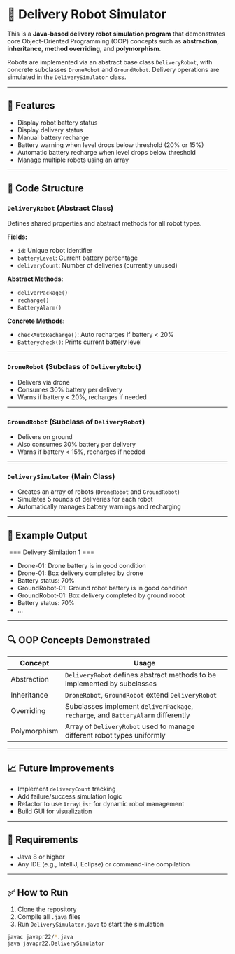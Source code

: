 # 🚚 Delivery Robot Simulator

This is a **Java-based delivery robot simulation program** that demonstrates core Object-Oriented Programming (OOP) concepts such as **abstraction**, **inheritance**, **method overriding**, and **polymorphism**.

Robots are implemented via an abstract base class `DeliveryRobot`, with concrete subclasses `DroneRobot` and `GroundRobot`. Delivery operations are simulated in the `DeliverySimulator` class.

---

## 📌 Features

- Display robot battery status
- Display delivery status
- Manual battery recharge
- Battery warning when level drops below threshold (20% or 15%)
- Automatic battery recharge when level drops below threshold
- Manage multiple robots using an array

---

## 🧱 Code Structure

### `DeliveryRobot` (Abstract Class)

Defines shared properties and abstract methods for all robot types.

**Fields:**
- `id`: Unique robot identifier
- `batteryLevel`: Current battery percentage
- `deliveryCount`: Number of deliveries (currently unused)

**Abstract Methods:**
- `deliverPackage()`
- `recharge()`
- `BatteryAlarm()`

**Concrete Methods:**
- `checkAutoRecharge()`: Auto recharges if battery < 20%
- `Batterycheck()`: Prints current battery level

---

### `DroneRobot` (Subclass of `DeliveryRobot`)

- Delivers via drone
- Consumes 30% battery per delivery
- Warns if battery < 20%, recharges if needed

---

### `GroundRobot` (Subclass of `DeliveryRobot`)

- Delivers on ground
- Also consumes 30% battery per delivery
- Warns if battery < 15%, recharges if needed

---

### `DeliverySimulator` (Main Class)

- Creates an array of robots (`DroneRobot` and `GroundRobot`)
- Simulates 5 rounds of deliveries for each robot
- Automatically manages battery warnings and recharging

---

## 🔄 Example Output
 === Delivery Similation 1 ===
- Drone-01: Drone battery is in good condition
- Drone-01: Box delivery completed by drone
- Battery status: 70%
- GroundRobot-01: Ground robot battery is in good condition
- GroundRobot-01: Box delivery completed by ground robot
- Battery status: 70%
- ...


---

## 🔍 OOP Concepts Demonstrated

| Concept       | Usage                                                                 |
|---------------|------------------------------------------------------------------------|
| Abstraction   | `DeliveryRobot` defines abstract methods to be implemented by subclasses |
| Inheritance   | `DroneRobot`, `GroundRobot` extend `DeliveryRobot`                     |
| Overriding    | Subclasses implement `deliverPackage`, `recharge`, and `BatteryAlarm` differently |
| Polymorphism  | Array of `DeliveryRobot` used to manage different robot types uniformly |

---

## 📈 Future Improvements

- Implement `deliveryCount` tracking
- Add failure/success simulation logic
- Refactor to use `ArrayList` for dynamic robot management
- Build GUI for visualization

---

## 📎 Requirements

- Java 8 or higher
- Any IDE (e.g., IntelliJ, Eclipse) or command-line compilation

---

## ✅ How to Run

1. Clone the repository
2. Compile all `.java` files
3. Run `DeliverySimulator.java` to start the simulation

```bash
javac javapr22/*.java
java javapr22.DeliverySimulator
